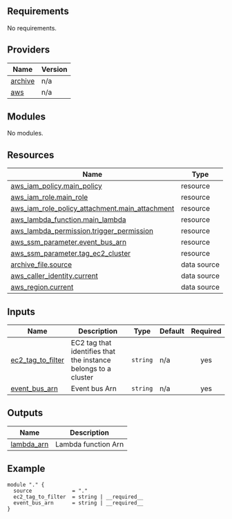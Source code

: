 <!-- BEGIN_TF_DOCS -->

## Requirements

No requirements.

## Providers

| Name                                                         | Version |
| ------------------------------------------------------------ | ------- |
| <a name="provider_archive"></a> [archive](#provider_archive) | n/a     |
| <a name="provider_aws"></a> [aws](#provider_aws)             | n/a     |

## Modules

No modules.

## Resources

| Name                                                                                                                                                     | Type        |
| -------------------------------------------------------------------------------------------------------------------------------------------------------- | ----------- |
| [aws_iam_policy.main_policy](https://registry.terraform.io/providers/hashicorp/aws/latest/docs/resources/iam_policy)                                     | resource    |
| [aws_iam_role.main_role](https://registry.terraform.io/providers/hashicorp/aws/latest/docs/resources/iam_role)                                           | resource    |
| [aws_iam_role_policy_attachment.main_attachment](https://registry.terraform.io/providers/hashicorp/aws/latest/docs/resources/iam_role_policy_attachment) | resource    |
| [aws_lambda_function.main_lambda](https://registry.terraform.io/providers/hashicorp/aws/latest/docs/resources/lambda_function)                           | resource    |
| [aws_lambda_permission.trigger_permission](https://registry.terraform.io/providers/hashicorp/aws/latest/docs/resources/lambda_permission)                | resource    |
| [aws_ssm_parameter.event_bus_arn](https://registry.terraform.io/providers/hashicorp/aws/latest/docs/resources/ssm_parameter)                             | resource    |
| [aws_ssm_parameter.tag_ec2_cluster](https://registry.terraform.io/providers/hashicorp/aws/latest/docs/resources/ssm_parameter)                           | resource    |
| [archive_file.source](https://registry.terraform.io/providers/hashicorp/archive/latest/docs/data-sources/file)                                           | data source |
| [aws_caller_identity.current](https://registry.terraform.io/providers/hashicorp/aws/latest/docs/data-sources/caller_identity)                            | data source |
| [aws_region.current](https://registry.terraform.io/providers/hashicorp/aws/latest/docs/data-sources/region)                                              | data source |

## Inputs

| Name                                                                                 | Description                                                    | Type     | Default | Required |
| ------------------------------------------------------------------------------------ | -------------------------------------------------------------- | -------- | ------- | :------: |
| <a name="input_ec2_tag_to_filter"></a> [ec2_tag_to_filter](#input_ec2_tag_to_filter) | EC2 tag that identifies that the instance belongs to a cluster | `string` | n/a     |   yes    |
| <a name="input_event_bus_arn"></a> [event_bus_arn](#input_event_bus_arn)             | Event bus Arn                                                  | `string` | n/a     |   yes    |

## Outputs

| Name                                                              | Description         |
| ----------------------------------------------------------------- | ------------------- |
| <a name="output_lambda_arn"></a> [lambda_arn](#output_lambda_arn) | Lambda function Arn |

<!-- END_TF_DOCS -->

<!-- BEGIN_TF_EXAMPLES -->

## Example

```hcl
module "." {
  source             = "."
  ec2_tag_to_filter  = string | __required__
  event_bus_arn      = string | __required__
}
```

<!-- END_TF_EXAMPLES -->
